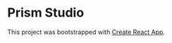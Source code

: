 # Prism Studio

This project was bootstrapped with [Create React App](https://github.com/facebook/create-react-app).
